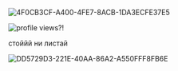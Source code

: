 ![4F0CB3CF-A400-4FE7-8ACB-1DA3ECFE37E5](https://github.com/user-attachments/assets/ced2efbf-ca3c-4ce6-9f77-d5fd70187092)

![profile views?!](https://visitor-badge.laobi.icu/badge?page_id=7cca91)



стоййй ни листай



![DD5729D3-221E-40AA-86A2-A550FFF8FB6E](https://github.com/user-attachments/assets/87bc6f59-6177-4102-bd0e-7bb6ae79b5a8)
